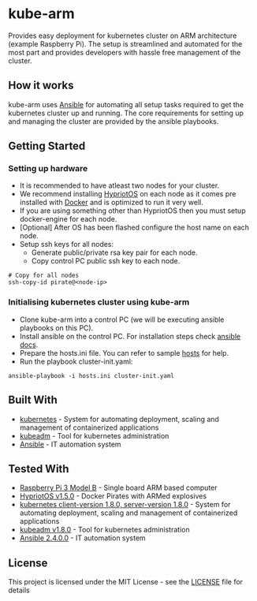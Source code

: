 # kube-arm

Provides easy deployment for kubernetes cluster on ARM architecture (example Raspberry Pi). The setup is streamlined and automated for the most part and provides developers with hassle free management of the cluster.

## How it works

kube-arm uses [Ansible](http://docs.ansible.com/ansible/latest/index.html) for automating all setup tasks required to get the kubernetes cluster up and running. The core requirements for setting up and managing the cluster are provided by the ansible playbooks.

## Getting Started

### Setting up hardware

* It is recommended to have atleast two nodes for your cluster.
* We recommend installing [HypriotOS](https://blog.hypriot.com/getting-started-with-docker-on-your-arm-device/) on each node as it comes pre installed with [Docker](https://www.docker.com/what-docker) and is optimized to run it very well.
* If you are using something other than HypriotOS then you must setup docker-engine for each node.
* [Optional] After OS has been flashed configure the host name on each node.
* Setup ssh keys for all nodes:
  * Generate public/private rsa key pair for each node.
  * Copy control PC public ssh key to each node.
```
# Copy for all nodes
ssh-copy-id pirate@<node-ip>
```

### Initialising kubernetes cluster using kube-arm 

* Clone kube-arm into a control PC (we will be executing ansible playbooks on this PC).
* Install ansible on the control PC. For installation steps check [ansible docs](http://docs.ansible.com/ansible/latest/intro_installation.html).
* Prepare the hosts.ini file. You can refer to sample [hosts](hosts_sample.ini) for help.
* Run the playbook cluster-init.yaml:
```
ansible-playbook -i hosts.ini cluster-init.yaml
```

## Built With

* [kubernetes](https://kubernetes.io) - System for automating deployment, scaling and management of containerized applications
* [kubeadm](https://kubernetes.io/docs/admin/kubeadm/) - Tool for kubernetes administration
* [Ansible](http://docs.ansible.com/ansible/latest/intro.html) - IT automation system

## Tested With

* [Raspberry Pi 3 Model B](https://www.raspberrypi.org) - Single board ARM based computer
* [HypriotOS v1.5.0](https://blog.hypriot.com) - Docker Pirates with ARMed explosives
* [kubernetes client-version 1.8.0, server-version 1.8.0](https://kubernetes.io) - System for automating deployment, scaling and management of containerized applications
* [kubeadm v1.8.0](https://kubernetes.io/docs/admin/kubeadm/) - Tool for kubernetes administration
* [Ansible 2.4.0.0](http://docs.ansible.com/ansible/latest/intro.html) - IT automation system

## License

This project is licensed under the MIT License - see the [LICENSE](LICENSE) file for details

